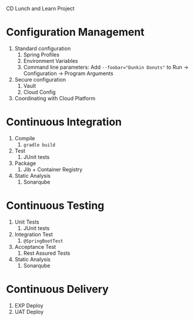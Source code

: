 CD Lunch and Learn Project

# Configuration Management
1. Standard configuration
    1. Spring Profiles
    2. Environment Variables 
    3. Command line parameters: Add `--foobar="Dunkin Donuts"` to Run -> Configuration -> Program Arguments
2. Secure configuration
    1. Vault
    2. Cloud Config
3. Coordinating with Cloud Platform

# Continuous Integration
1. Compile
    1. `gradle build`
2. Test
    1. JUnit tests
3. Package
    1. Jib + Container Registry
4. Static Analysis
    1. Sonarqube

# Continuous Testing
1. Unit Tests
    1. JUnit tests
2. Integration Test
    1. `@SpringBootTest`
3. Acceptance Test
    1. Rest Assured Tests
4. Static Analysis
    1. Sonarqube

# Continuous Delivery
1. EXP Deploy
2. UAT Deploy

